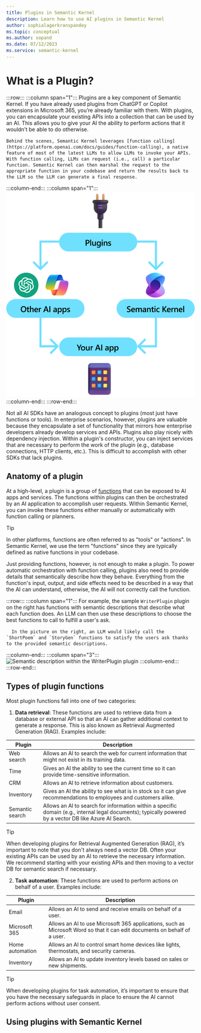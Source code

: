 ```yaml
---
title: Plugins in Semantic Kernel
description: Learn how to use AI plugins in Semantic Kernel
author: sophialagerkranspandey
ms.topic: conceptual
ms.author: sopand
ms.date: 07/12/2023
ms.service: semantic-kernel
---
```


# What is a Plugin?

:::row:::
   :::column span="1":::
    Plugins are a key component of Semantic Kernel. If you have already used plugins from ChatGPT or Copilot extensions in Microsoft 365, you’re already familiar with them. With plugins, you can encapsulate your existing APIs into a collection that can be used by an AI. This allows you to give your AI the ability to perform actions that it wouldn’t be able to do otherwise.

    Behind the scenes, Semantic Kernel leverages [function calling](https://platform.openai.com/docs/guides/function-calling), a native feature of most of the latest LLMs to allow LLMs to invoke your APIs. With function calling, LLMs can request (i.e., call) a particular function. Semantic Kernel can then marshal the request to the appropriate function in your codebase and return the results back to the LLM so the LLM can generate a final response.
   :::column-end:::
   :::column span="1":::
        ![Semantic Kernel Plugin](../media/Designed-for-modular-extensibility.png)
   :::column-end:::
:::row-end:::

Not all AI SDKs have an analogous concept to plugins (most just have functions or tools). In enterprise scenarios, however, plugins are valuable because they encapsulate a set of functionality that mirrors how enterprise developers already develop services and APIs. Plugins also play nicely with dependency injection. Within a plugin's constructor, you can inject services that are necessary to perform the work of the plugin (e.g., database connections, HTTP clients, etc.). This is difficult to accomplish with other SDKs that lack plugins.

## Anatomy of a plugin
At a high-level, a plugin is a group of [functions](#types-of-plugin-functions) that can be exposed to AI apps and services. The functions within plugins can then be orchestrated by an AI application to accomplish user requests. Within Semantic Kernel, you can invoke these functions either manually or automatically with function calling or planners.

> [!Tip]
> In other platforms, functions are often referred to as "tools" or "actions". In Semantic Kernel, we use the term "functions" since they are typically defined as native functions in your codebase.

Just providing functions, however, is not enough to make a plugin. To power automatic orchestration with function calling, plugins also need to provide details that semantically describe how they behave. Everything from the function's input, output, and side effects need to be described in a way that the AI can understand, otherwise, the AI will not correctly call the function.

:::row:::
   :::column span="1":::
      For example, the sample `WriterPlugin` plugin on the right has functions with semantic descriptions that describe what each function does. An LLM can then use these descriptions to choose the best functions to call to fulfill a user's ask.
      
      In the picture on the right, an LLM would likely call the `ShortPoem` and `StoryGen` functions to satisfy the users ask thanks to the provided semantic descriptions.
   :::column-end:::
   :::column span="3":::
        ![Semantic description within the WriterPlugin plugin](../../media/writer-plugin-example.png)
   :::column-end:::
:::row-end:::

## Types of plugin functions
Most plugin functions fall into one of two categories:
1. **Data retrieval**: These functions are used to retrieve data from a database or external API so that an AI can gather additional context to generate a response. This is also known as Retrieval Augmented Generation (RAG). Examples include:

  | Plugin | Description |
  |--------|-------------|
  | Web search | Allows an AI to search the web for current information that might not exist in its training data. |
  | Time | Gives an AI the ability to see the current time so it can provide time-sensitive information. |
  | CRM | Allows an AI to retrieve information about customers. |
  | Inventory | Gives an AI the ability to see what is in stock so it can give recommendations to employees and customers alike. |
  | Semantic search | Allows an AI to search for information within a specific domain (e.g., internal legal documents); typically powered by a vector DB like Azure AI Search. |

  > [!Tip]
  > When developing plugins for Retrieval Augmented Generation (RAG), it’s important to note that you don't always need a vector DB. Often your existing APIs can be used by an AI to retrieve the necessary information. We recommend starting with your existing APIs and then moving to a vector DB for semantic search if necessary.

2. **Task automation**: These functions are used to perform actions on behalf of a user. Examples include:

  | Plugin | Description |
  |--------|-------------|
  | Email | Allows an AI to send and receive emails on behalf of a user. |
  | Microsoft 365 | Allows an AI to use Microsoft 365 applications, such as Microsoft Word so that it can edit documents on behalf of a user. |
  | Home automation | Allows an AI to control smart home devices like lights, thermostats, and security cameras. |
  | Inventory | Allows an AI to update inventory levels based on sales or new shipments. |

  > [!Tip]
  > When developing plugins for task automation, it’s important to ensure that you have the necessary safeguards in place to ensure the AI cannot perform actions without user consent.

## Using plugins with Semantic Kernel
